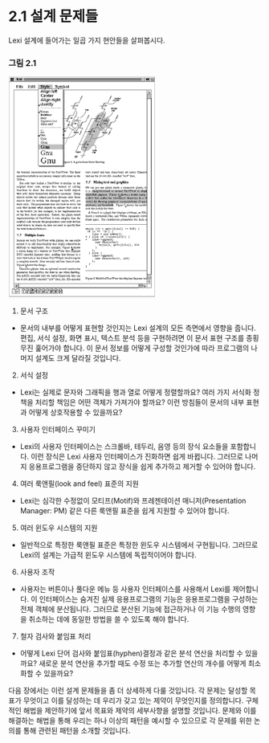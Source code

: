 # 2.1 설계 문제들
Lexi 설계에 들어가는 일곱 가지 현안들을 살펴봅시다.
### 그림 2.1
![그림 2.1](2-1-001.gif)
1. 문서 구조
  - 문서의 내부를 어떻게 표현할 것인지는 Lexi 설계의 모든 측면에서 영향을 줍니다. 편집, 서식 설정, 화면 표시, 텍스트 분석 등을 구현하려면 이 문서 표현 구조를 종횡무진 훑어가야 합니다. 이 문서 정보를 어떻게 구성할 것인가에 따라 프로그램의 나머지 설계도 크게 달라질 것입니다.
2. 서식 설정
  - Lexi는 실제로 문자와 그래픽을 행과 열로 어떻게 정렬할까요? 여러 가지 서식화 정책을 처리할 책임은 어떤 객체가 가져가야 할까요? 이런 방침들이 문서의 내부 표현과 어떻게 상호작용할 수 있을까요?
3. 사용자 인터페이스 꾸미기
  - Lexi의 사용자 인터페이스는 스크롤바, 테두리, 음영 등의 장식 요소들을 포함합니다. 이런 장식은 Lexi 사용자 인터페이스가 진화하면 쉽게 바뀝니다. 그러므로 나머지 응용프로그램을 중단하지 않고 장식을 쉽게 추가하고 제거할 수 있어야 합니다. 
4. 여러 룩앤필(look and feel) 표준의 지원
  - Lexi는 심각한 수정없이 모티프(Motif)와 프레젠테이션 매니저(Presentation Manager: PM) 같은 다른 룩앤필 표준을 쉽게 지원할 수 있어야 합니다.
5. 여러 윈도우 시스템의 지원
  - 일반적으로 특정한 룩앤필 표준은 특정한 윈도우 시스템에서 구현됩니다. 그러므로 Lexi의 설계는 가급적 윈도우 시스템에 독립적이어야 합니다.
6. 사용자 조작
  - 사용자는 버튼이나 풀다운 메뉴 등 사용자 인터페이스를 사용해서 Lexi를 제어합니다. 이 인터페이스는 숨겨진 실제 응용프로그램의 기능은 응용프로그램을 구성하는 전체 객체에 분산됩니다. 그러므로 분산된 기능에 접근하거나 이 기능 수행의 영향을 취소하는 데에 동일한 방법을 쓸 수 있도록 해야 합니다.
7. 철자 검사와 붙임표 처리
  - 어떻게 Lexi 단어 검사와 붙임표(hyphen)결정과 같은 분석 연산을 처리할 수 있을까요? 새로운 분석 연산을 추가할 때도 수정 또는 추가할 연산의 개수를 어떻게 최소화할 수 있을까요?

다음 장에서는 이런 설계 문제들을 좀 더 상세하게 다룰 것입니다. 각 문제는 달성할 목표가 무엇이고 이를 달성하는 데 우리가 갖고 있는 제약이 무엇인지를 정의합니다. 구체적인 해법을 제안하기에 앞서 목표와 제약의 세부사향을 설명할 것입니다. 문제와 이를 해결하는 해법을 통해 우리는 하나 이상의 패턴을 예시할 수 있으므로 각 문제를 위한 논의를 통해 관련된 패턴을 소개할 것입니다.
